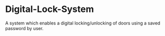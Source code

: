 # Digital-Lock-System
A system which enables a digital locking/unlocking of doors using a saved password by user.
